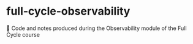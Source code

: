 # full-cycle-observability
🔄 Code and notes produced during the Observability module of the Full Cycle course
